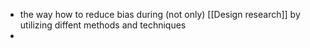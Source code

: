 - the way how to reduce bias during (not only) [[Design research]] by utilizing diffent methods and techniques
- 